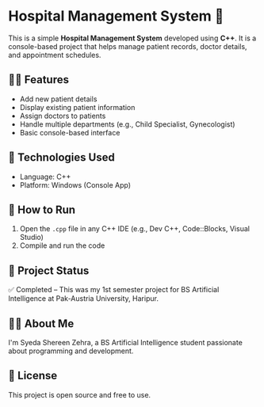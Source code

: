 # Hospital Management System 🏥
This is a simple **Hospital Management System** developed using **C++**. It is a console-based project that helps manage patient records, doctor details, and appointment schedules.

## 👨‍💻 Features
- Add new patient details
- Display existing patient information
- Assign doctors to patients
- Handle multiple departments (e.g., Child Specialist, Gynecologist)
- Basic console-based interface

## 📂 Technologies Used
- Language: C++
- Platform: Windows (Console App)

## 🚀 How to Run
1. Open the `.cpp` file in any C++ IDE (e.g., Dev C++, Code::Blocks, Visual Studio)
2. Compile and run the code

## 📌 Project Status
✅ Completed – This was my 1st semester project for BS Artificial Intelligence at Pak-Austria University, Haripur.

## 🙋‍♀️ About Me

I'm Syeda Shereen Zehra, a BS Artificial Intelligence student passionate about programming and development.

## 📎 License
This project is open source and free to use.
